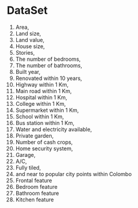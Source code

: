 # DataSet
1.	Area, 
2.	Land size,
3.	Land value, 
4.	House size, 
5.	Stories, 
6.	The number of bedrooms, 
7.	The number of bathrooms, 
8.	Built year, 
9.	Renovated within 10 years, 
10.	Highway within 1 Km, 
11.	Main road within 1 Km, 
12.	Hospital within 1 Km, 
13.	College within 1 Km, 
14.	Supermarket within 1 Km, 
15.	School within 1 Km, 
16.	Bus station within 1 Km, 
17.	Water and electricity available, 
18.	Private garden, 
19.	Number of cash crops, 
20.	Home security system,
21.	Garage, 
22.	A/C, 
23.	Fully tiled, 
24.	and near to popular city points within Colombo
25.	Frontal feature
26.	Bedroom feature
27.	Bathroom feature
28.	Kitchen feature

